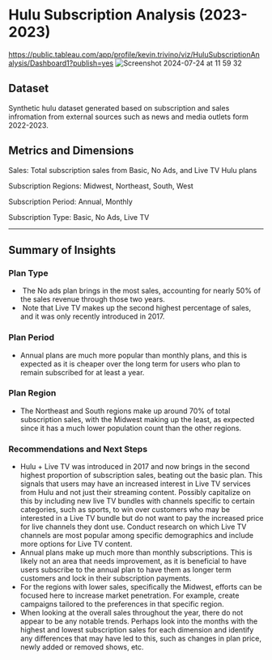 # Hulu Subscription Analysis (2023-2023)

https://public.tableau.com/app/profile/kevin.trivino/viz/HuluSubscriptionAnalysis/Dashboard1?publish=yes
![Screenshot 2024-07-24 at 11 59 32](https://github.com/user-attachments/assets/7752e1e9-031d-4878-beb9-cbfc832a59d3)

## Dataset
Synthetic hulu dataset generated based on subscription and sales infromation from external sources such as news and media outlets form 2022-2023.

## Metrics and Dimensions
Sales: Total subscription sales from Basic, No Ads, and Live TV Hulu plans

Subscription Regions: Midwest, Northeast, South, West

Subscription Period: Annual, Monthly

Subscription Type: Basic, No Ads, Live TV


---

## Summary of Insights

### Plan Type
-  The No ads plan brings in the most sales, accounting for nearly 50% of the sales revenue through those two years.
-  Note that Live TV makes up the second highest percentage of sales, and it was only recently introduced in 2017.

### Plan Period
- Annual plans are much more popular than monthly plans, and this is expected as it is cheaper over the long term for users who plan to remain subscribed for at least a year.

### Plan Region
- The Northeast and South regions make up around 70% of total subscription sales, with the Midwest making up the least, as expected since it has a much lower population count than the other regions. 

### Recommendations and Next Steps
- Hulu + Live TV was introduced in 2017 and now brings in the second highest proportion of subscription sales, beating out the basic plan. This signals that users may have an increased interest in Live TV services from Hulu and not just their streaming content. Possibly capitalize on this by including new live TV bundles with channels specific to certain categories, such as sports, to win over customers who may be interested in a Live TV bundle but do not want to pay the increased price for live channels they dont use. Conduct research on which Live TV channels are most popular among specific demographics and include more options for Live TV content. 
- Annual plans make up much more than monthly subscriptions. This is likely not an area that needs improvement, as it is beneficial to have users subscribe to the annual plan to have them as longer term customers and lock in their subscription payments.
- For the regions with lower sales, specifically the Midwest, efforts can be focused here to increase market penetration. For example, create campaigns tailored to the preferences in that specific region.
- When looking at the overall sales throughout the year, there do not appear to be any notable trends. Perhaps look into the months with the highest and lowest subscription sales for each dimension and identify any differences that may have led to this, such as changes in plan price, newly added or removed shows, etc.
